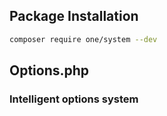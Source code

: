 
## Package Installation 

```bash
composer require one/system --dev
```
## Options.php
### Intelligent options system

